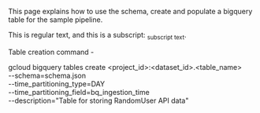 This page explains how to use the schema, create and populate a bigquery table for the sample pipeline.

This is regular text, and this is a subscript: <sub>subscript text</sub>.

Table creation command - 

gcloud bigquery tables create <project_id>:<dataset_id>.<table_name> \
  --schema=schema.json \
  --time_partitioning_type=DAY \
  --time_partitioning_field=bq_ingestion_time \
  --description="Table for storing RandomUser API data"
